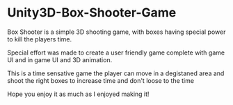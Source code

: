 # Unity3D-Box-Shooter-Game

Box Shooter is a simple 3D shooting game, with boxes having special power to kill the players time. 

Special effort was made to create a user friendly game complete with game UI and in game UI and 3D animation. 

This is a time sensative game the player can move in a degistaned area and shoot the right boxes to increase time and don't loose to the time

Hope you enjoy it as much as I enjoyed making it!
